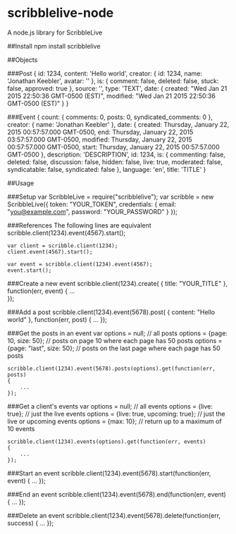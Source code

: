 # scribblelive-node
A node.js library for ScribbleLive

##Install
    npm install scribblelive

##Objects

###Post
	{ 
		id: 1234,
		content: 'Hello world',
		creator: { id: 1234, name: 'Jonathan Keebler', avatar: '' },
		is: { comment: false, deleted: false, stuck: false, approved: true },
		source: '',
		type: 'TEXT',
		date: 
		{ 
			created: "Wed Jan 21 2015 22:50:36 GMT-0500 (EST)",
			modified: "Wed Jan 21 2015 22:50:36 GMT-0500 (EST)" 
		}
	}

###Event
	{
	  count: { comments: 0, posts: 0, syndicated_comments: 0 },
	  creator: { name: 'Jonathan Keebler' },
	  date: {
	    created: Thursday, January 22, 2015 00:57:57.000 GMT-0500,
	    end: Thursday, January 22, 2015 03:57:57.000 GMT-0500,
	    modified: Thursday, January 22, 2015 00:57:57.000 GMT-0500,
	    start: Thursday, January 22, 2015 00:57:57.000 GMT-0500
	  },
	  description: 'DESCRIPTION',
	  id: 1234,
	  is: {
	    commenting: false,
	    deleted: false,
	    discussion: false,
	    hidden: false,
	    live: true,
	    moderated: false,
	    syndicatable: false,
	    syndicated: false
	  },
	  language: 'en',
	  title: 'TITLE'
	}


##Usage    

###Setup
    var ScribbleLive = require("scribblelive");
    var scribble = new ScribbleLive({
		token: "YOUR_TOKEN",
		credentials: {
			email: "you@example.com",
			password: "YOUR_PASSWORD"
		}
	});
	
###References
The following lines are equivalent
	scribble.client(1234).event(4567).start();
	
	var client = scribble.client(1234);
	client.event(4567).start();
	
	var event = scribble.client(1234).event(4567);
	event.start();

###Create a new event
	scribble.client(1234).create(
	{
		title: "YOUR_TITLE"
	}, function(err, event)
	{
		...			
	});

###Add a post
	scribble.client(1234).event(5678).post(
	{
		content: "Hello world"
	}, function(err, post)
	{
		...
	});
	
###Get the posts in an event
	var options = null; // all posts
	options = {page: 10, size: 50}; // posts on page 10 where each page has 50 posts
	options = {page: "last", size: 50}; // posts on the last page where each page has 50 posts

	scribble.client(1234).event(5678).posts(options).get(function(err, posts)
	{
		...
	});
	
###Get a client's events
	var options = null; // all events
	options = {live: true}; // just the live events
	options = {live: true, upcoming: true}; // just the live or upcoming events
	options = {max: 10}; // return up to a maximum of 10 events
		
	scribble.client(1234).events(options).get(function(err, events)
	{
		...
	});

###Start an event
	scribble.client(1234).event(5678).start(function(err, event)
	{
		...
	});
	
###End an event
	scribble.client(1234).event(5678).end(function(err, event)
	{
		...
	});
	
###Delete an event
	scribble.client(1234).event(5678).delete(function(err, success)
	{
		...
	});
